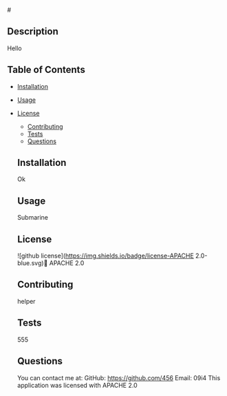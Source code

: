 #<Help>
  ## Description
  Hello
  ## Table of Contents
  - [Installation](#installation)
  - [Usage](#usage)
   
- [License](#license)

  - [Contributing](#contributing)
  - [Tests](#tests)
  - [Questions](#questions)
  ## Installation
  Ok
  ## Usage
  Submarine
  ## License
  ![github license](https://img.shields.io/badge/license-APACHE 2.0-blue.svg)
  APACHE 2.0
  ## Contributing
  helper
  ## Tests
  555
  ## Questions
  You can contact me at:
  GitHub: https://github.com/456
  Email: 09i4
  This application was licensed with APACHE 2.0
  	

